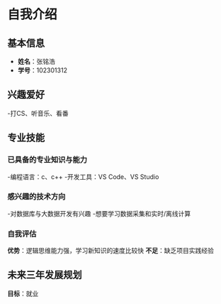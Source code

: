 # 自我介绍

## 基本信息
- **姓名**：张铭浩
- **学号**：102301312

## 兴趣爱好
-打CS、听音乐、看番

## 专业技能

### 已具备的专业知识与能力
-编程语言：c、c++
-开发工具：VS Code、VS Studio

### 感兴趣的技术方向
-对数据库与大数据开发有兴趣
-想要学习数据采集和实时/离线计算

### 自我评估
**优势**：逻辑思维能力强，学习新知识的速度比较快
**不足**：缺乏项目实践经验

## 未来三年发展规划
**目标**：就业
